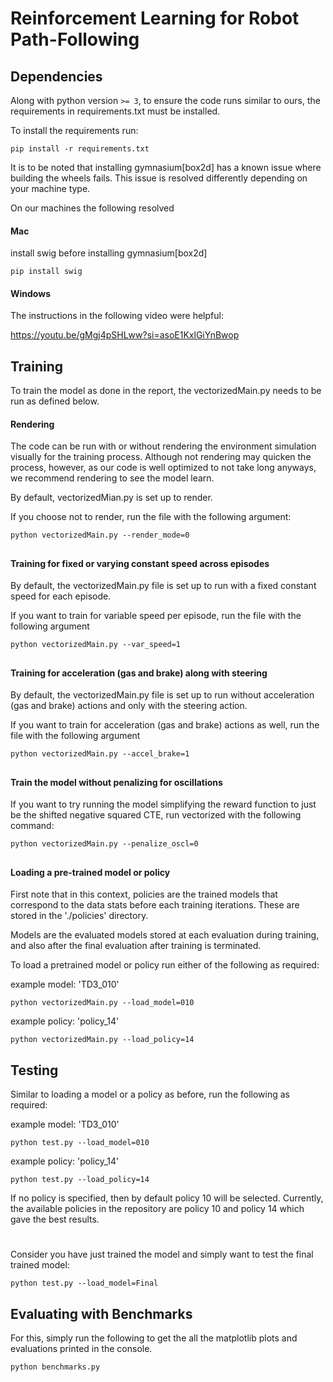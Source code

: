 # Reinforcement Learning for Robot Path-Following 

## Dependencies
Along with python version `>= 3`, to ensure the code runs similar to ours, the requirements in requirements.txt must be installed.

To install the requirements run:

```terminal
pip install -r requirements.txt
```

It is to be noted that installing gymnasium[box2d] has a known issue where building the wheels fails. This issue is resolved differently depending on your machine type.

On our machines the following resolved

#### Mac
install swig before installing gymnasium[box2d]
```terminal
pip install swig
```

#### Windows
The instructions in the following video were helpful:

https://youtu.be/gMgj4pSHLww?si=asoE1KxlGiYnBwop


## Training

To train the model as done in the report, the vectorizedMain.py needs to be run as defined below.


#### Rendering

The code can be run with or without rendering the environment simulation visually for the training process. Although not rendering may quicken the process, however, as our code is well optimized to not take long anyways, we recommend rendering to see the model learn. 

By default, vectorizedMian.py is set up to render.

If you choose not to render, run the file with the following argument:

```terminal
python vectorizedMain.py --render_mode=0
```
##

#### Training for fixed or varying constant speed across episodes

By default, the vectorizedMain.py file is set up to run with a fixed constant speed for each episode.

If you want to train for variable speed per episode, run the file with the following argument

```terminal
python vectorizedMain.py --var_speed=1
```
##

#### Training for acceleration (gas and brake) along with steering

By default, the vectorizedMain.py file is set up to run without acceleration (gas and brake) actions and only with the steering action.

If you want to train for acceleration (gas and brake) actions as well, run the file with the following argument

```terminal
python vectorizedMain.py --accel_brake=1
```

##

#### Train the model without penalizing for oscillations

If you want to try running the model simplifying the reward function to just be the shifted negative squared CTE, run vectorized with the following command:

```terminal
python vectorizedMain.py --penalize_oscl=0
```

##

#### Loading a pre-trained model or policy

First note that in this context, policies are the trained models that correspond to the data stats before each training iterations. These are stored in the './policies' directory.

Models are the evaluated models stored at each evaluation during training, and also after the final evaluation after training is terminated.

To load a pretrained model or policy run either of the following as required:

example model: 'TD3_010'
```terminal
python vectorizedMain.py --load_model=010
```
example policy: 'policy_14'
```terminal
python vectorizedMain.py --load_policy=14
```

## Testing

Similar to loading a model or a policy as before, run the following as required:

example model: 'TD3_010'
```terminal
python test.py --load_model=010
```
example policy: 'policy_14'
```terminal
python test.py --load_policy=14
```
If no policy is specified, then by default policy 10 will be selected. Currently, the available policies in the repository are policy 10 and policy 14 which gave the best results.
#

Consider you have just trained the model and simply want to test the final trained model:

```terminal
python test.py --load_model=Final
```

## Evaluating with Benchmarks

For this, simply run the following to get the all the matplotlib plots and evaluations printed in the console.

```terminal
python benchmarks.py
```
